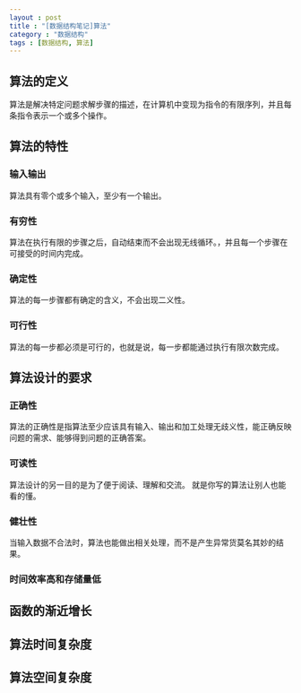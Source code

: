```yaml
---
layout : post
title : "[数据结构笔记]算法"
category : "数据结构"
tags : [数据结构, 算法]
---
```


## 算法的定义

算法是解决特定问题求解步骤的描述，在计算机中变现为指令的有限序列，并且每条指令表示一个或多个操作。

## 算法的特性

### 输入输出

算法具有零个或多个输入，至少有一个输出。

### 有穷性

算法在执行有限的步骤之后，自动结束而不会出现无线循环。，并且每一个步骤在可接受的时间内完成。

### 确定性

算法的每一步骤都有确定的含义，不会出现二义性。

### 可行性

算法的每一步都必须是可行的，也就是说，每一步都能通过执行有限次数完成。

## 算法设计的要求

### 正确性

算法的正确性是指算法至少应该具有输入、输出和加工处理无歧义性，能正确反映问题的需求、能够得到问题的正确答案。

### 可读性

算法设计的另一目的是为了便于阅读、理解和交流。
就是你写的算法让别人也能看的懂。

### 健壮性

当输入数据不合法时，算法也能做出相关处理，而不是产生异常货莫名其妙的结果。

### 时间效率高和存储量低

## 函数的渐近增长

## 算法时间复杂度

## 算法空间复杂度

